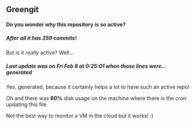 ## Greengit

#### Do you wonder why this repository is so active?

##### After all it has 259 commits!

But is it *really* active? Well...

##### Last update was on Fri Feb 8 at 0:25:01 when those lines were... generated

Yes, generated, because it certainly helps a lot to have such an active repo!

Oh and there was **60%** disk usage on the machine
where there is the cron updating this file.

Not the best way to monitor a VM in the cloud but it works! :)
